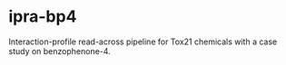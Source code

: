 # ipra-bp4
Interaction-profile read-across pipeline for Tox21 chemicals with a case study on benzophenone-4.
